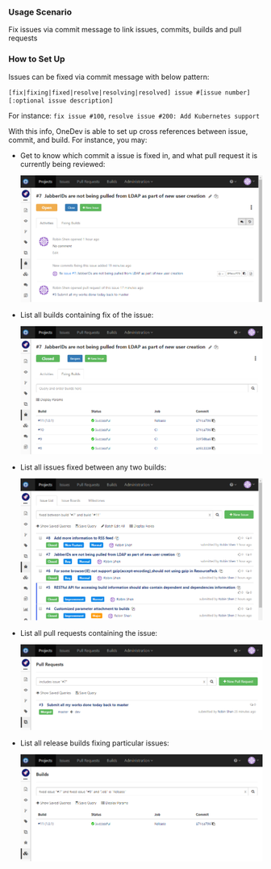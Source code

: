 ### Usage Scenario

Fix issues via commit message to link issues, commits, builds and pull requests

### How to Set Up

Issues can be fixed via commit message with below pattern:
```
[fix|fixing|fixed|resolve|resolving|resolved] issue #[issue number] [:optional issue description]
```
For instance: `fix issue #100`, `resolve issue #200: Add Kubernetes support`

With this info, OneDev is able to set up cross references between issue, commit, and build. For instance, you may:

* Get to know which commit a issue is fixed in, and what pull request it is currently being reviewed:

  ![Issue Commit And Pull Request](images/issue-commit-and-pull-request.png)
  
* List all builds containing fix of the issue:

  ![Issue Builds](images/issue-builds.png)
  
* List all issues fixed between any two builds:

  ![Issues Fixed Between Builds](images/issues-fixed-between-builds.png)
  
* List all pull requests containing the issue:

  ![Pull Requests Including Issue](images/pull-requests-including-issue.png)
  
* List all release builds fixing particular issues:

  ![Release Builds Fixing Issues](images/release-builds-fixing-issues.png)